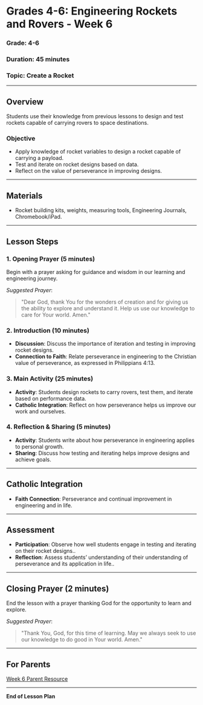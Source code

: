 
# Grades 4-6: Engineering Rockets and Rovers - Week 6

### **Grade**: 4-6  
### **Duration**: 45 minutes  
### **Topic**: Create a Rocket

---

## **Overview**
Students use their knowledge from previous lessons to design and test rockets capable of carrying rovers to space destinations.

### **Objective**
- Apply knowledge of rocket variables to design a rocket capable of carrying a payload.
- Test and iterate on rocket designs based on data.
- Reflect on the value of perseverance in improving designs.

---

## **Materials**
- Rocket building kits, weights, measuring tools, Engineering Journals, Chromebook/iPad.

---

## **Lesson Steps**

### **1. Opening Prayer (5 minutes)**  
Begin with a prayer asking for guidance and wisdom in our learning and engineering journey.

_Suggested Prayer_:  
> "Dear God, thank You for the wonders of creation and for giving us the ability to explore and understand it. Help us use our knowledge to care for Your world. Amen."

### **2. Introduction (10 minutes)**  
- **Discussion**: Discuss the importance of iteration and testing in improving rocket designs.
- **Connection to Faith**: Relate perseverance in engineering to the Christian value of perseverance, as expressed in Philippians 4:13.

### **3. Main Activity (25 minutes)**  
- **Activity**: Students design rockets to carry rovers, test them, and iterate based on performance data.
- **Catholic Integration**: Reflect on how perseverance helps us improve our work and ourselves.

### **4. Reflection & Sharing (5 minutes)**  
- **Activity**: Students write about how perseverance in engineering applies to personal growth.
- **Sharing**: Discuss how testing and iterating helps improve designs and achieve goals.

---

## **Catholic Integration**
- **Faith Connection**: Perseverance and continual improvement in engineering and in life.

---

## **Assessment**
- **Participation**: Observe how well students engage in testing and iterating on their rocket designs..
- **Reflection**: Assess students’ understanding of their understanding of perseverance and its application in life..

---

## **Closing Prayer (2 minutes)**  
End the lesson with a prayer thanking God for the opportunity to learn and explore.

_Suggested Prayer_:  
> "Thank You, God, for this time of learning. May we always seek to use our knowledge to do good in Your world. Amen."

---

## **For Parents**  
[Week 6 Parent Resource](#)

---

**End of Lesson Plan**
